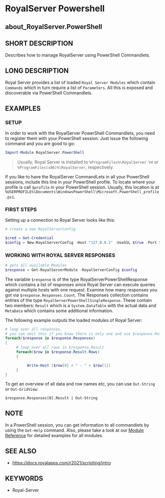 # RoyalServer Powershell

## about_RoyalServer.PowerShell

## SHORT DESCRIPTION

Describes how to manage RoyalServer using PowerShell Commandlets.

## LONG DESCRIPTION

Royal Server provides a list of loaded `Royal Server Modules` which contain `Commands` which in turn require a list of `Parameters`. All this is exposed and discoverable via PowerShell Commandlets.

## EXAMPLES

### SETUP

In order to work with the RoyalServer PowerShell Commandlets, you need to register them with your PowerShell session. Just issue the following command and you are good to go:

```powershell
Import-Module RoyalServer.PowerShell
```

> Usually, Royal Server is installed to `%ProgramFiles%\RoyalServer V4` or `%ProgramFiles(x86)%\RoyalServer`, respectively.

If you like to have the RoyalServer CommandLets in all your PowerShell sessions, include this line in your PowerShell profile. To locate where your profile is call `$profile` in your PowerShell session.
Usually, this location is at `%USERPROFILE%\Documents\WindowsPowerShell\Microsoft.PowerShell_profile.ps1`.

### FIRST STEPS

Setting up a connection to Royal Server looks like this:

```powershell
# create a new RoyalServerConfig

$cred = Get-Credential
$config = New-RoyalServerConfig -Host "127.0.0.1" -UseSSL $true -Port 54899 -Credential $cred
```

### WORKING WITH ROYAL SERVER RESPONSES

```powershell
# gets all available Modules
$response = Get-RoyalServerModule -RoyalServerConfig $config
```

The variable `$response` is of the type RoyalServerPowerShellResponse which contains a list of responses since Royal Server can execute queries against multiple hosts with one request. Examine how many responses you got via `$response.Responses.Count`. The Responses collection contains entries of the type `RoyalServerPowerShellSingleResponse`. These contain two members: `Result` which is a `System.DataTable` with the actual data and `MetaData` which contains some additional information.

The following example outputs the loaded modules of Royal Server:

```powershell
# loop over all responses,
# you can omit this if you know there is only one and use $response.Responses[0]
foreach($response in $response.Responses)
{
     # loop over all rows in $response.Result
     foreach($row in $response.Result.Rows)
     {

          Write-Host ($row[0] + " - " + $row[1])
     }
}
```

To get an overview of all data and row names etc, you can use `Out-String` or `Out-GridView`:

```
$response.Responses[0].Result | Out-String
```

## NOTE

In a PowerShell session, you can get information to all commandlets by using the `Get-Help` command.
Also, please take a look at our [Module Reference](xref:royalserver_scripting_module-reference) for detailed examples for all modules.

## SEE ALSO

- https://docs.royalapps.com/r2021/scripting/intro

## KEYWORDS

- Royal-Server
